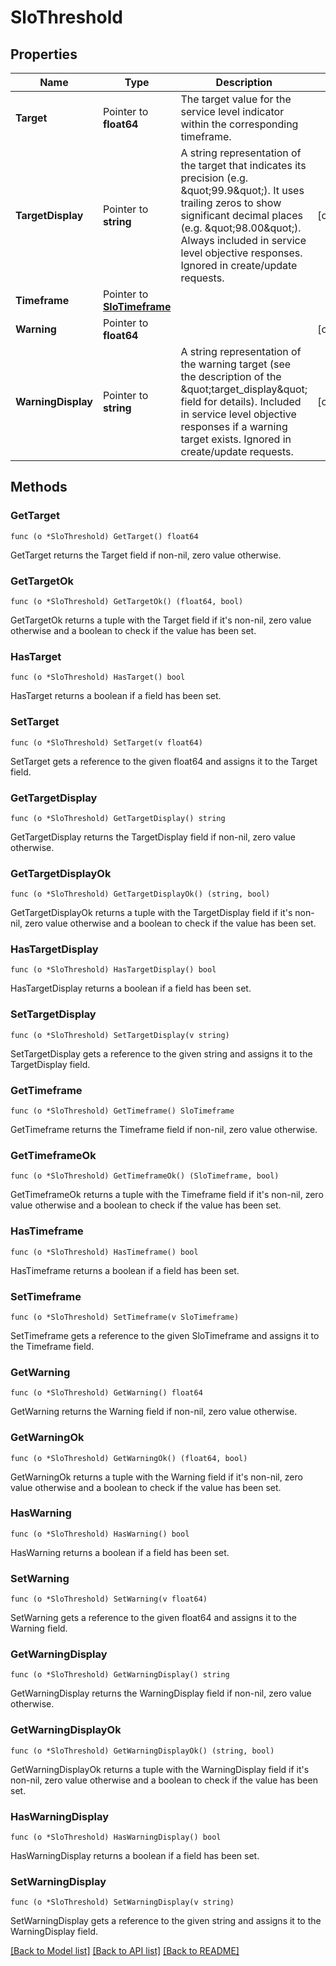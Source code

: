 # SloThreshold

## Properties

Name | Type | Description | Notes
------------ | ------------- | ------------- | -------------
**Target** | Pointer to **float64** | The target value for the service level indicator within the corresponding timeframe. | 
**TargetDisplay** | Pointer to **string** | A string representation of the target that indicates its precision (e.g. \&quot;99.9\&quot;). It uses trailing zeros to show significant decimal places (e.g. \&quot;98.00\&quot;). Always included in service level objective responses. Ignored in create/update requests. | [optional] 
**Timeframe** | Pointer to [**SloTimeframe**](SloTimeframe.md) |  | 
**Warning** | Pointer to **float64** |  | [optional] 
**WarningDisplay** | Pointer to **string** | A string representation of the warning target (see the description of the \&quot;target_display\&quot; field for details). Included in service level objective responses if a warning target exists. Ignored in create/update requests. | [optional] 

## Methods

### GetTarget

`func (o *SloThreshold) GetTarget() float64`

GetTarget returns the Target field if non-nil, zero value otherwise.

### GetTargetOk

`func (o *SloThreshold) GetTargetOk() (float64, bool)`

GetTargetOk returns a tuple with the Target field if it's non-nil, zero value otherwise
and a boolean to check if the value has been set.

### HasTarget

`func (o *SloThreshold) HasTarget() bool`

HasTarget returns a boolean if a field has been set.

### SetTarget

`func (o *SloThreshold) SetTarget(v float64)`

SetTarget gets a reference to the given float64 and assigns it to the Target field.

### GetTargetDisplay

`func (o *SloThreshold) GetTargetDisplay() string`

GetTargetDisplay returns the TargetDisplay field if non-nil, zero value otherwise.

### GetTargetDisplayOk

`func (o *SloThreshold) GetTargetDisplayOk() (string, bool)`

GetTargetDisplayOk returns a tuple with the TargetDisplay field if it's non-nil, zero value otherwise
and a boolean to check if the value has been set.

### HasTargetDisplay

`func (o *SloThreshold) HasTargetDisplay() bool`

HasTargetDisplay returns a boolean if a field has been set.

### SetTargetDisplay

`func (o *SloThreshold) SetTargetDisplay(v string)`

SetTargetDisplay gets a reference to the given string and assigns it to the TargetDisplay field.

### GetTimeframe

`func (o *SloThreshold) GetTimeframe() SloTimeframe`

GetTimeframe returns the Timeframe field if non-nil, zero value otherwise.

### GetTimeframeOk

`func (o *SloThreshold) GetTimeframeOk() (SloTimeframe, bool)`

GetTimeframeOk returns a tuple with the Timeframe field if it's non-nil, zero value otherwise
and a boolean to check if the value has been set.

### HasTimeframe

`func (o *SloThreshold) HasTimeframe() bool`

HasTimeframe returns a boolean if a field has been set.

### SetTimeframe

`func (o *SloThreshold) SetTimeframe(v SloTimeframe)`

SetTimeframe gets a reference to the given SloTimeframe and assigns it to the Timeframe field.

### GetWarning

`func (o *SloThreshold) GetWarning() float64`

GetWarning returns the Warning field if non-nil, zero value otherwise.

### GetWarningOk

`func (o *SloThreshold) GetWarningOk() (float64, bool)`

GetWarningOk returns a tuple with the Warning field if it's non-nil, zero value otherwise
and a boolean to check if the value has been set.

### HasWarning

`func (o *SloThreshold) HasWarning() bool`

HasWarning returns a boolean if a field has been set.

### SetWarning

`func (o *SloThreshold) SetWarning(v float64)`

SetWarning gets a reference to the given float64 and assigns it to the Warning field.

### GetWarningDisplay

`func (o *SloThreshold) GetWarningDisplay() string`

GetWarningDisplay returns the WarningDisplay field if non-nil, zero value otherwise.

### GetWarningDisplayOk

`func (o *SloThreshold) GetWarningDisplayOk() (string, bool)`

GetWarningDisplayOk returns a tuple with the WarningDisplay field if it's non-nil, zero value otherwise
and a boolean to check if the value has been set.

### HasWarningDisplay

`func (o *SloThreshold) HasWarningDisplay() bool`

HasWarningDisplay returns a boolean if a field has been set.

### SetWarningDisplay

`func (o *SloThreshold) SetWarningDisplay(v string)`

SetWarningDisplay gets a reference to the given string and assigns it to the WarningDisplay field.


[[Back to Model list]](../README.md#documentation-for-models) [[Back to API list]](../README.md#documentation-for-api-endpoints) [[Back to README]](../README.md)


